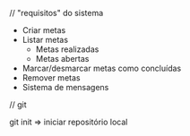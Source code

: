 // "requisitos" do sistema

- Criar metas
- Listar metas
    - Metas realizadas
    - Metas abertas
- Marcar/desmarcar metas como concluídas
- Remover metas
- Sistema de mensagens

// git

git init => iniciar repositório local
